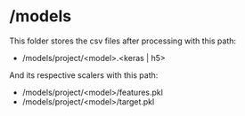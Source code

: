 # /models

This folder stores the csv files after processing with this path:
- /models/project/\<model\>.\<keras \| h5\>

And its respective scalers with this path:
- /models/project/\<model\>/features.pkl
- /models/project/\<model\>/target.pkl

